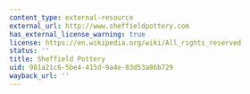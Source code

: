 ```yaml
---
content_type: external-resource
external_url: http://www.sheffieldpottery.com
has_external_license_warning: true
license: https://en.wikipedia.org/wiki/All_rights_reserved
status: ''
title: Sheffield Pottery
uid: 981a21c6-5be4-415d-9a4e-83d53a86b729
wayback_url: ''
---
```

